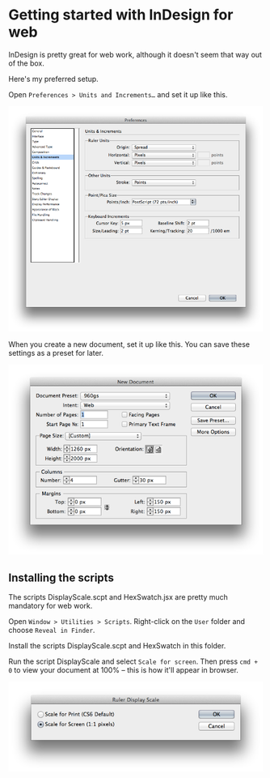# Getting started with InDesign for web

InDesign is pretty great for web work, although it doesn't seem that way out of the box.

Here's my preferred setup.

Open `Preferences > Units and Increments…` and set it up like this.

![Screenshot of preferred settings in Indesign Preferences, Units and Increments…](indesign-units-and-increments.png "Settings are as follows. Ruler units: origin=spread, horizontal=pixels, vertical=pixels. Other units: stroke=points. Point/pica size: Points/inch=Postscript 72pts/inch. Keyboard increments: Cursor key=5px, Size/leading=2pt, Baseline shift=2pt, Kerning/tracking=20/1000em.")

When you create a new document, set it up like this. You can save these settings as a preset for later.

![Screenshot of preferred settings for new documents](indesign-new-document.png "Settings are as follows. Intent: web. Page size: Width=1260px, Height=2000px. Columns: Number=4, Gutter=30px. Margins: Top=0, Bottom=0, Left=150px, Right=150px.")

## Installing the scripts

The scripts DisplayScale.scpt and HexSwatch.jsx are pretty much mandatory for web work.

Open `Window > Utilities > Scripts`. Right-click on the `User` folder and choose `Reveal in Finder`.

Install the scripts DisplayScale.scpt and HexSwatch in this folder.

Run the script DisplayScale and select `Scale for screen`. Then press `cmd + 0` to view your document at 100% – this is how it'll appear in browser.

![Screenshot of the DisplayScale script](displayscale-script.png)

<!-- ![Screenshot of ](indesign-orphans-widows.png "Optional title") -->
